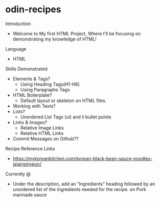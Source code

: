 # odin-recipes
Introduction
- Welcome to My first HTML Project, Where I'll be focusing on demonstrating my knowledge of HTML!

Language
- HTML

Skills Demonstrated
- Elements & Tags?
    - Using Heading Tags(H1-H6)
    - Using Paragraphs Tags 
- HTML Boilerplate?
    - Default layout or skeleton on HTML files. 
- Working with Texts?
- Lists?
    - Unordered List Tags (ul) and li bullet points
- Links & Images?
    - Relative Image Links 
    - Relative HTML Links 
- Commit Messages on Github??

Recipe Reference Links
- https://mykoreankitchen.com/korean-black-bean-sauce-noodles-jajangmyeon/

Currently @
- Under the description, add an “Ingredients” heading followed by an unordered list of the ingredients needed for the recipe. on Pork marinade sauce